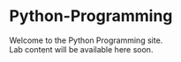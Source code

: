 # Python-Programming

Welcome to the Python Programming site.  
Lab content will be available here soon.
